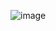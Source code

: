 ![image](https://github.com/Elena-Petrikevich/UnitTest/assets/163896657/fb2f674d-2453-4cab-a12b-d89c3703c944)
